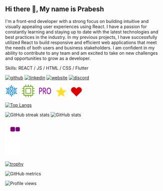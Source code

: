 ## Hi there 👋, My name is Prabesh

I'm a front-end developer with a strong focus on building intuitive and visually appealing user experiences using React. I have a passion for constantly learning and staying up to date with the latest technologies and best practices in the industry. In my previous projects, I have successfully utilized React to build responsive and efficient web applications that meet the needs of both users and business stakeholders. I am confident in my ability to contribute to any team and am excited to take on new challenges and opportunities to grow as a developer.

Skills:  REACT / JS / HTML / CSS / Flutter 



[<img src='https://cdn.jsdelivr.net/npm/simple-icons@3.0.1/icons/github.svg' alt='github' height='40'>](https://github.com/pkkk19)  [<img src='https://cdn.jsdelivr.net/npm/simple-icons@3.0.1/icons/linkedin.svg' alt='linkedin' height='40'>](https://www.linkedin.com/in/www.linkedin.com/in/prabesh-kumar-shrestha-281394195/)  [<img src='https://cdn.jsdelivr.net/npm/simple-icons@3.0.1/icons/icloud.svg' alt='website' height='40'>](https://pkkk19.github.io/pkkk19/)  [<img src='https://cdn.jsdelivr.net/npm/simple-icons@3.0.1/icons/discord.svg' alt='discord' height='40'>](Прабэш#7034)  

<a href='https://archiveprogram.github.com/'><img src='https://raw.githubusercontent.com/acervenky/animated-github-badges/master/assets/acbadge.gif' width='40' height='40'></a> <a href='https://docs.github.com/en/developers'><img src='https://raw.githubusercontent.com/acervenky/animated-github-badges/master/assets/devbadge.gif' width='40' height='40'></a> <a href='https://github.com/pricing'><img src='https://raw.githubusercontent.com/acervenky/animated-github-badges/master/assets/pro.gif' width='40' height='40'></a> <a href='https://stars.github.com/'><img src='https://raw.githubusercontent.com/acervenky/animated-github-badges/master/assets/starbadge.gif' width='35' height='35'></a> <a href='https://docs.github.com/en/github/supporting-the-open-source-community-with-github-sponsors'><img src='https://raw.githubusercontent.com/acervenky/animated-github-badges/master/assets/sponsorbadge.gif' width='35' height='35'></a> 



[![Top Langs](https://github-readme-stats.vercel.app/api/top-langs/?username=pkkk19)](https://github.com/anuraghazra/github-readme-stats) 

![GitHub streak stats](https://streak-stats.demolab.com/?user=pkkk19) ![GitHub stats](https://github-readme-stats.vercel.app/api?username=pkkk19&show_icons=true&count_private=true)  

![snake gif](https://github.com/pkkk19/pkkk19/blob/output/github-contribution-grid-snake.gif#gh-dark-mode-only)

[![trophy](https://github-profile-trophy.vercel.app/?username=pkkk19)](https://github.com/ryo-ma/github-profile-trophy)

![GitHub metrics](https://metrics.lecoq.io/pkkk19)  

![Profile views](https://gpvc.arturio.dev/pkkk19)  

